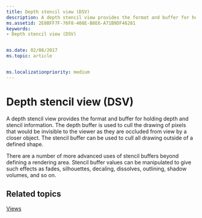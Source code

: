 ```yaml
---
title: Depth stencil view (DSV)
description: A depth stencil view provides the format and buffer for holding depth and stencil information.
ms.assetid: 2E8BFF7F-76F8-408E-B8E6-A71B9DF46281
keywords:
- Depth stencil view (DSV)


ms.date: 02/08/2017
ms.topic: article


ms.localizationpriority: medium
---
```


# Depth stencil view (DSV)


A depth stencil view provides the format and buffer for holding depth and stencil information. The depth buffer is used to cull the drawing of pixels that would be invisible to the viewer as they are occluded from view by a closer object. The stencil buffer can be used to cull all drawing outside of a defined shape.

There are a number of more advanced uses of stencil buffers beyond defining a rendering area. Stencil buffer values can be manipulated to give such effects as fades, silhouettes, decaling, dissolves, outlining, shadow volumes, and so on.

## <span id="related-topics"></span>Related topics


[Views](views.md)

 

 




